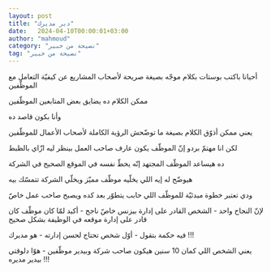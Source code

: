 ```yaml
---
layout: post
title: "دير مديرك"
date:   2024-04-10T00:00:01+03:00
author: "mahmoud"
category: "نصيحة من خبير"
tag: "نصيحة من خبير"
---
```



أحيانا باكتب بوستات بكلام موجّه بصيغة صريحة لأصحاب
المشاريع عن كيفيّة التعامل مع الموظّفين

ممكن الكلام ده يضايق بعض المتابعين الموظّفين

وأنا بكون قاصد ده




يعني ممكن أذوّق الكلام بصيغة ما توضّحش الرؤية الكاملة
لأصحاب الأعمال للموظّفين

لكن انا مهتمّ بردو إنّ الموظّف يكون عارف صاحب العمل بينظر
ليه ازّاي بالظبط




ده هيساعد الموظّف المجتهد إنّه يحطّ نفسه في الموقع الصحيح
في الشركة

هيوضّح له إيه اللي يخلّيه موظّف مميّز ويخلّي الشركة تتمسّك
بيه




ودي تعتبر خطوة مبدئيّة للموظّف اللي حابب يتطوّر بعد كده
ويصبح صاحب عمل خاصّ

لإنّ النجاح واحد - الشخص القادر على إدارة بيزنس خاصّ
ناجح - أكيد لمّا كان موظّف كان قادر على إدارة موقعه في الوظيفة بشكل
صحيح




فيه حكمة بتقول - أوّل شخص تحتاج لحسن إدارته - هو
مديرك !!!

يعني الشخص اللي كمان 10 سنين هيكون صاحب شركة وبيدير
موظّفين - هوّا دلوقتي بيدير مديره !!!
